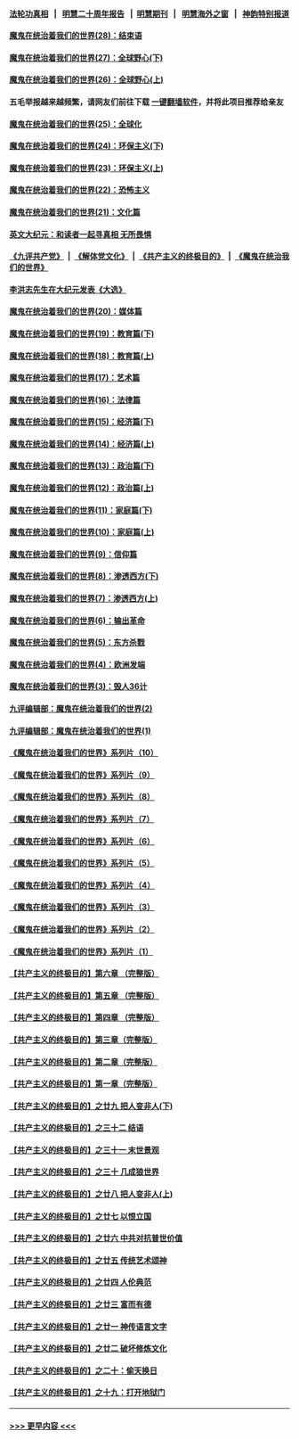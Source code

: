 #### [法轮功真相](https://github.com/gfw-breaker/truth/blob/master/README.md?t=0) &nbsp;&nbsp;|&nbsp;&nbsp; [明慧二十周年报告](https://github.com/gfw-breaker/mh-reports/blob/master/README.md?t=0) &nbsp;&nbsp;|&nbsp;&nbsp;[明慧期刊](https://github.com/gfw-breaker/mh-qikan) &nbsp;&nbsp;|&nbsp;&nbsp; [明慧海外之窗](https://github.com/gfw-breaker/mh-news/blob/master/README.md?t=0) &nbsp;&nbsp;|&nbsp;&nbsp; [神韵特别报道](https://github.com/gfw-breaker/mh-news/blob/master/shenyun.md?t=0)
#### [魔鬼在统治着我们的世界(28)：结束语](../pages/nsc422/n10936246.md?t=07121751) 
#### [魔鬼在统治着我们的世界(27)：全球野心(下)](../pages/nsc422/n10928319.md?t=07121751) 
#### [魔鬼在统治着我们的世界(26)：全球野心(上)](../pages/nsc422/n10900318.md?t=07121751) 
#### 五毛举报越来越频繁，请网友们前往下载 [一键翻墙软件](https://github.com/gfw-breaker/ssr-accounts)，并将此项目推荐给亲友
#### [魔鬼在统治着我们的世界(25)：全球化](../pages/nsc422/n10788205.md?t=07121751) 
#### [魔鬼在统治着我们的世界(24)：环保主义(下)](../pages/nsc422/n10695307.md?t=07121751) 
#### [魔鬼在统治着我们的世界(23)：环保主义(上)](../pages/nsc422/n10688613.md?t=07121751) 
#### [魔鬼在统治着我们的世界(22)：恐怖主义](../pages/nsc422/n10614727.md?t=07121751) 
#### [魔鬼在统治着我们的世界(21)：文化篇](../pages/nsc422/n10597706.md?t=07121751) 
#### [英文大纪元：和读者一起寻真相 无所畏惧](../pages/nsc422/n12542027.md?t=07121751) 
#### [《九评共产党》](https://github.com/begood0513/9ping.md/blob/master/README.md) &nbsp;|&nbsp; [《解体党文化》](../../../../jtdwh.md/blob/master/README.md)  &nbsp;|&nbsp; [《共产主义的终极目的》](../../../../gczydzjmd.md/blob/master/README.md) &nbsp;|&nbsp; [《魔鬼在统治我们的世界》](../../../../mgztzwmdsj.md/blob/master/README.md) 
#### [李洪志先生在大纪元发表《大选》](../pages/nsc422/n12534746.md?t=07121751) 
#### [魔鬼在统治着我们的世界(20)：媒体篇](../pages/nsc422/n10586579.md?t=07121751) 
#### [魔鬼在统治着我们的世界(19)：教育篇(下)](../pages/nsc422/n10564808.md?t=07121751) 
#### [魔鬼在统治着我们的世界(18)：教育篇(上)](../pages/nsc422/n10526970.md?t=07121751) 
#### [魔鬼在统治着我们的世界(17)：艺术篇](../pages/nsc422/n10499093.md?t=07121751) 
#### [魔鬼在统治着我们的世界(16)：法律篇](../pages/nsc422/n10485969.md?t=07121751) 
#### [魔鬼在统治着我们的世界(15)：经济篇(下)](../pages/nsc422/n10469975.md?t=07121751) 
#### [魔鬼在统治着我们的世界(14)：经济篇(上)](../pages/nsc422/n10457370.md?t=07121751) 
#### [魔鬼在统治着我们的世界(13)：政治篇(下)](../pages/nsc422/n10448270.md?t=07121751) 
#### [魔鬼在统治着我们的世界(12)：政治篇(上)](../pages/nsc422/n10444576.md?t=07121751) 
#### [魔鬼在统治着我们的世界(11)：家庭篇(下)](../pages/nsc422/n10440961.md?t=07121751) 
#### [魔鬼在统治着我们的世界(10)：家庭篇(上)](../pages/nsc422/n10435448.md?t=07121751) 
#### [魔鬼在统治着我们的世界(9)：信仰篇](../pages/nsc422/n10432159.md?t=07121751) 
#### [魔鬼在统治着我们的世界(8)：渗透西方(下)](../pages/nsc422/n10429603.md?t=07121751) 
#### [魔鬼在统治着我们的世界(7)：渗透西方(上)](../pages/nsc422/n10426013.md?t=07121751) 
#### [魔鬼在统治着我们的世界(6)：输出革命](../pages/nsc422/n10421536.md?t=07121751) 
#### [魔鬼在统治着我们的世界(5)：东方杀戮](../pages/nsc422/n10417707.md?t=07121751) 
#### [魔鬼在统治着我们的世界(4)：欧洲发端](../pages/nsc422/n10414890.md?t=07121751) 
#### [魔鬼在统治着我们的世界(3)：毁人36计](../pages/nsc422/n10411583.md?t=07121751) 
#### [九评编辑部：魔鬼在统治着我们的世界(2)](../pages/nsc422/n10410036.md?t=07121751) 
#### [九评编辑部：魔鬼在统治着我们的世界(1)](../pages/nsc422/n10406825.md?t=07121751) 
#### [《魔鬼在统治着我们的世界》系列片（10）](../pages/nsc422/n12292670.md?t=07121751) 
#### [《魔鬼在统治着我们的世界》系列片（9）](../pages/nsc422/n12290859.md?t=07121751) 
#### [《魔鬼在统治着我们的世界》系列片（8）](../pages/nsc422/n12287445.md?t=07121751) 
#### [《魔鬼在统治着我们的世界》系列片（7）](../pages/nsc422/n12283425.md?t=07121751) 
#### [《魔鬼在统治着我们的世界》系列片（6）](../pages/nsc422/n12282314.md?t=07121751) 
#### [《魔鬼在统治着我们的世界》系列片（5）](../pages/nsc422/n12281419.md?t=07121751) 
#### [《魔鬼在统治着我们的世界》系列片（4）](../pages/nsc422/n12274024.md?t=07121751) 
#### [《魔鬼在统治着我们的世界》系列片（3）](../pages/nsc422/n12271322.md?t=07121751) 
#### [《魔鬼在统治着我们的世界》系列片（2）](../pages/nsc422/n12269049.md?t=07121751) 
#### [《魔鬼在统治着我们的世界》系列片（1）](../pages/nsc422/n12267575.md?t=07121751) 
#### [【共产主义的终极目的】第六章 （完整版）](../pages/nsc422/n11428913.md?t=07121751) 
#### [【共产主义的终极目的】第五章 （完整版）](../pages/nsc422/n11428912.md?t=07121751) 
#### [【共产主义的终极目的】第四章 （完整版）](../pages/nsc422/n11428907.md?t=07121751) 
#### [【共产主义的终极目的】第三章（完整版）](../pages/nsc422/n11428848.md?t=07121751) 
#### [【共产主义的终极目的】第二章（完整版）](../pages/nsc422/n11428831.md?t=07121751) 
#### [【共产主义的终极目的】第一章（完整版）](../pages/nsc422/n11417651.md?t=07121751) 
#### [【共产主义的终极目的】之廿九 把人变非人(下)](../pages/nsc422/n11344140.md?t=07121751) 
#### [【共产主义的终极目的】之三十二 结语](../pages/nsc422/n11360535.md?t=07121751) 
#### [【共产主义的终极目的】之三十一 末世景观](../pages/nsc422/n11351129.md?t=07121751) 
#### [【共产主义的终极目的】之三十 几成狼世界](../pages/nsc422/n11348280.md?t=07121751) 
#### [【共产主义的终极目的】之廿八 把人变非人(上)](../pages/nsc422/n11340492.md?t=07121751) 
#### [【共产主义的终极目的】之廿七 以恨立国](../pages/nsc422/n11336944.md?t=07121751) 
#### [【共产主义的终极目的】之廿六 中共对抗普世价值](../pages/nsc422/n11324785.md?t=07121751) 
#### [【共产主义的终极目的】之廿五 传统艺术颂神](../pages/nsc422/n11296396.md?t=07121751) 
#### [【共产主义的终极目的】之廿四 人伦典范](../pages/nsc422/n11296397.md?t=07121751) 
#### [【共产主义的终极目的】之廿三 富而有德](../pages/nsc422/n11283598.md?t=07121751) 
#### [【共产主义的终极目的】之廿一 神传语言文字](../pages/nsc422/n11263265.md?t=07121751) 
#### [【共产主义的终极目的】之廿二 破坏修炼文化](../pages/nsc422/n11245728.md?t=07121751) 
#### [【共产主义的终极目的】之二十：偷天换日](../pages/nsc422/n11238846.md?t=07121751) 
#### [【共产主义的终极目的】之十九：打开地狱门](../pages/nsc422/n11206376.md?t=07121751) 

----
#### [ >>> 更早内容 <<< ](../indexes/nsc422-earlier.md)
